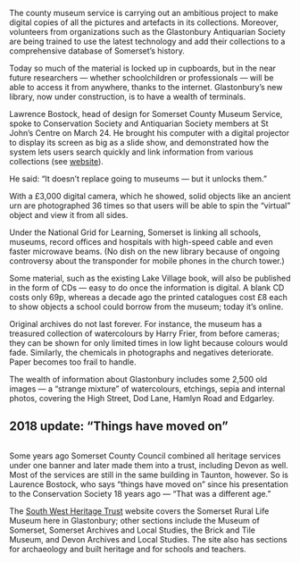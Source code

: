 The county museum service is carrying out an ambitious project to make
digital copies of all the pictures and artefacts in its collections.
Moreover, volunteers from organizations such as the Glastonbury
Antiquarian Society are being trained to use the latest technology and
add their collections to a comprehensive database of Somerset’s history.

Today so much of the material is locked up in cupboards, but in the near
future researchers — whether schoolchildren or professionals — will be
able to access it from anywhere, thanks to the internet. Glastonbury’s
new library, now under construction, is to have a wealth of terminals.

Lawrence Bostock, head of design for Somerset County Museum Service,
spoke to Conservation Society and Antiquarian Society members at St
John’s Centre on March 24. He brought his computer with a digital
projector to display its screen as big as a slide show, and demonstrated
how the system lets users search quickly and link information from
various collections (see [website](http://somerset.gov.uk)).

He said: “It doesn’t replace going to museums — but it unlocks them.”

With a £3,000 digital camera, which he showed, solid objects like an
ancient urn are photographed 36 times so that users will be able to spin
the “virtual” object and view it from all sides.

Under the National Grid for Learning, Somerset is linking all schools,
museums, record offices and hospitals with high-speed cable and even
faster microwave beams. (No dish on the new library because of ongoing
controversy about the transponder for mobile phones in the church
tower.)

Some material, such as the existing Lake Village book, will also be
published in the form of CDs — easy to do once the information is
digital. A blank CD costs only 69p, whereas a decade ago the printed
catalogues cost £8 each to show objects a school could borrow from the
museum; today it’s online.

Original archives do not last forever. For instance, the museum has a
treasured collection of watercolours by Harry Frier, from before
cameras; they can be shown for only limited times in low light because
colours would fade. Similarly, the chemicals in photographs and
negatives deteriorate. Paper becomes too frail to handle.

The wealth of information about Glastonbury includes some 2,500 old
images — a “strange mixture” of watercolours, etchings, sepia and
internal photos, covering the High Street, Dod Lane, Hamlyn Road and
Edgarley.

<div class="boxout">

2018 update: “Things have moved on”
-----------------------------------

<figure class="float-left">
<img src="../SWHT_logo.png" alt="">
</figure>

Some years ago Somerset County Council combined all heritage services
under one banner and later made them into a trust, including Devon as
well. Most of the services are still in the same building in Taunton,
however. So is Laurence Bostock, who says “things have moved on” since
his presentation to the Conservation Society 18 years ago — “That was a
different age.”

The [South West Heritage Trust](http://swheritage.org.uk) website covers
the Somerset Rural Life Museum here in Glastonbury; other sections
include the Museum of Somerset, Somerset Archives and Local Studies, the
Brick and Tile Museum, and Devon Archives and Local Studies. The site
also has sections for archaeology and built heritage and for schools and
teachers.

</div>
